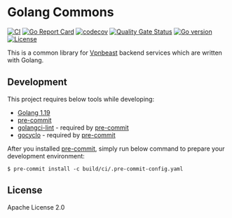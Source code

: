 # Golang Commons
[![CI](https://github.com/thevpnbeast/golang-commons/workflows/CI/badge.svg?event=push)](https://github.com/thevpnbeast/golang-commons/actions?query=workflow%3ACI)
[![Go Report Card](https://goreportcard.com/badge/github.com/thevpnbeast/golang-commons)](https://goreportcard.com/report/github.com/thevpnbeast/golang-commons)
[![codecov](https://codecov.io/gh/thevpnbeast/golang-commons/branch/master/graph/badge.svg)](https://codecov.io/gh/thevpnbeast/golang-commons)
[![Quality Gate Status](https://sonarcloud.io/api/project_badges/measure?project=thevpnbeast_golang-commons&metric=alert_status)](https://sonarcloud.io/summary/new_code?id=thevpnbeast_golang-commons)
[![Go version](https://img.shields.io/github/go-mod/go-version/thevpnbeast/golang-commons)](https://github.com/thevpnbeast/golang-commons)
[![License](https://img.shields.io/badge/License-Apache%202.0-blue.svg)](https://opensource.org/licenses/Apache-2.0)

This is a common library for [Vpnbeast](https://github.com/thevpnbeast) backend services which are written with Golang.

## Development
This project requires below tools while developing:
- [Golang 1.19](https://golang.org/doc/go1.19)
- [pre-commit](https://pre-commit.com/)
- [golangci-lint](https://golangci-lint.run/usage/install/) - required by [pre-commit](https://pre-commit.com/)
- [gocyclo](https://github.com/fzipp/gocyclo) - required by [pre-commit](https://pre-commit.com/)

After you installed [pre-commit](https://pre-commit.com/), simply run below command to prepare your development environment:
```shell
$ pre-commit install -c build/ci/.pre-commit-config.yaml
```

## License
Apache License 2.0
